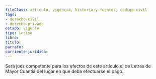 ```yaml
---
fileClass: articulo, vigencia, historia-y-fuentes, codigo-civil
tags:
- derecho-civil
- derecho-privado
estado: vigente
tipo: inciso
libro:
titulo:
parrafo:
corriente-juridica:
---
```

Será juez competente para los efectos de este artículo el de Letras de Mayor Cuantía del lugar en que deba efectuarse el pago.